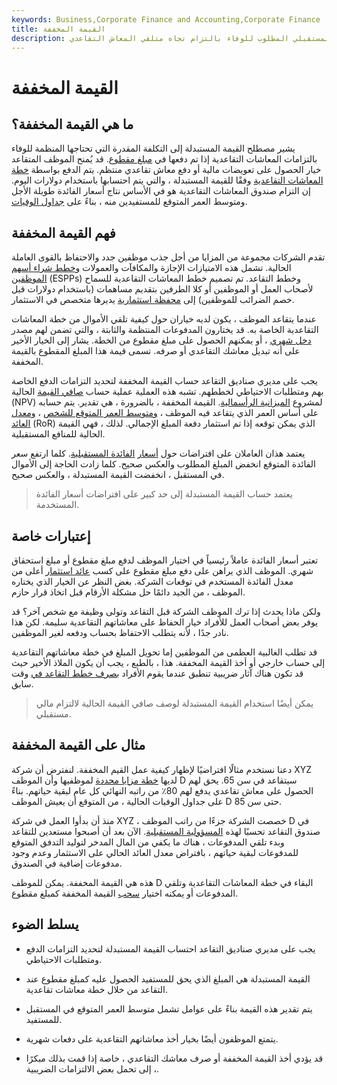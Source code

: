 ```yaml
---
keywords: Business,Corporate Finance and Accounting,Corporate Finance
title: القيمة المخففة
description: القيمة المخفَّضة هي تقدير ، بالدولار اليوم ، للمبلغ المستقبلي المطلوب للوفاء بالتزام تجاه متلقي المعاش التقاعدي.
---
```


# القيمة المخففة
## ما هي القيمة المخففة؟

يشير مصطلح القيمة المستبدلة إلى التكلفة المقدرة التي تحتاجها المنظمة للوفاء بالتزامات المعاشات التقاعدية إذا تم دفعها في [مبلغ مقطوع](/lump-sum-payment). قد يُمنح الموظف المتقاعد خيار الحصول على تعويضات مالية أو دفع معاش تقاعدي منتظم. يتم الدفع بواسطة [خطة المعاشات التقاعدية](/pensionplan) وفقًا للقيمة المستبدلة ، والتي يتم احتسابها باستخدام دولارات اليوم. إن التزام صندوق المعاشات التقاعدية هو في الأساس نتاج أسعار الفائدة طويلة الأجل ومتوسط العمر المتوقع للمستفيدين منه ، بناءً على [جداول الوفيات](/mortality-table).

## فهم القيمة المخففة

تقدم الشركات مجموعة من المزايا من أجل جذب موظفين جدد والاحتفاظ بالقوى العاملة الحالية. تشمل هذه الامتيازات الإجازة والمكافآت والعمولات [وخطط شراء أسهم الموظفين](/espp) (ESPPs) وخطط التقاعد. تم تصميم خطط المعاشات التقاعدية للسماح لأصحاب العمل أو الموظفين أو كلا الطرفين بتقديم مساهمات (باستخدام دولارات قبل خصم الضرائب للموظفين) إلى [محفظة استثمارية](/portfolio) يديرها متخصص في الاستثمار.

عندما يتقاعد الموظف ، يكون لديه خياران حول كيفية تلقي الأموال من خطة المعاشات التقاعدية الخاصة به. قد يختارون المدفوعات المنتظمة والثابتة ، والتي تضمن لهم مصدر [دخل شهري](/income) ، أو يمكنهم الحصول على مبلغ مقطوع من الخطة. يشار إلى الخيار الأخير على أنه تبديل معاشك التقاعدي أو صرفه. تسمى قيمة هذا المبلغ المقطوع بالقيمة المخففة.

يجب على مديري صناديق التقاعد حساب القيمة المخففة لتحديد التزامات الدفع الخاصة بهم ومتطلبات الاحتياطي لخططهم. تشبه هذه العملية عملية حساب [صافي القيمة](/npv) الحالية (NPV) لمشروع [الميزانية الرأسمالية](/capitalbudgeting). القيمة المخففة ، بالضرورة ، هي تقدير. يتم حسابه على أساس العمر الذي يتقاعد فيه الموظف ، [ومتوسط العمر المتوقع للشخص](/lifeexpectancy) ، [ومعدل العائد](/rateofreturn) (RoR) الذي يمكن توقعه إذا تم استثمار دفعة المبلغ الإجمالي. لذلك ، فهي القيمة الحالية للمنافع المستقبلية.

يعتمد هذان العاملان على افتراضات حول [أسعار](/interestrate) [الفائدة المستقبلية](/interestrate). كلما ارتفع سعر الفائدة المتوقع انخفض المبلغ المطلوب والعكس صحيح. كلما زادت الحاجة إلى الأموال في المستقبل ، انخفضت القيمة المستبدلة ، والعكس صحيح.

> يعتمد حساب القيمة المستبدلة إلى حد كبير على افتراضات أسعار الفائدة المستخدمة.

>

## إعتبارات خاصة

تعتبر أسعار الفائدة عاملاً رئيسياً في اختيار الموظف لدفع مبلغ مقطوع أو مبلغ استحقاق شهري. الموظف الذي يراهن على دفع مبلغ مقطوع على كسب [عائد استثمار](/return) أعلى من معدل الفائدة المستخدم في توقعات الشركة. بغض النظر عن الخيار الذي يختاره الموظف ، من الجيد دائمًا حل مشكلة الأرقام قبل اتخاذ قرار حازم.

ولكن ماذا يحدث إذا ترك الموظف الشركة قبل التقاعد وتولى وظيفة مع شخص آخر؟ قد يوفر بعض أصحاب العمل للأفراد خيار الحفاظ على معاشاتهم التقاعدية سليمة. لكن هذا نادر جدًا ، لأنه يتطلب الاحتفاظ بحساب ودفعه لغير الموظفين.

قد تطلب الغالبية العظمى من الموظفين إما تحويل المبلغ في خطة معاشاتهم التقاعدية إلى حساب خارجي أو أخذ القيمة المخففة. هذا ، بالطبع ، يجب أن يكون الملاذ الأخير حيث قد تكون هناك آثار ضريبية تنطبق عندما يقوم الأفراد [بصرف خطط التقاعد في](/retirement-planning) وقت سابق.

> يمكن أيضًا استخدام القيمة المستبدلة لوصف صافي القيمة الحالية لالتزام مالي مستقبلي.

>

## مثال على القيمة المخففة

دعنا نستخدم مثالًا افتراضيًا لإظهار كيفية عمل القيم المخففة. لنفترض أن شركة XYZ لديها [خطة مزايا محددة](/definedbenefitpensionplan) لموظفيها وأن الموظف D سيتقاعد في سن 65. يحق لهم الحصول على معاش تقاعدي يدفع لهم 80٪ من راتبه النهائي كل عام لبقية حياتهم. بناءً على جداول الوفيات الحالية ، من المتوقع أن يعيش الموظف D حتى سن 85.

منذ أن بدأوا العمل في شركة XYZ ، خصصت الشركة جزءًا من راتب الموظف D في صندوق التقاعد تحسبًا لهذه [المسؤولية المستقبلية](/liability). الآن بعد أن أصبحوا مستعدين للتقاعد وبدء تلقي المدفوعات ، هناك ما يكفي من المال المدخر لتوليد التدفق المتوقع للمدفوعات لبقية حياتهم ، بافتراض معدل العائد الحالي على الاستثمار وعدم وجود مدفوعات إضافية في الصندوق.

هذه هي القيمة المخففة. يمكن للموظف D البقاء في خطة المعاشات التقاعدية وتلقي المدفوعات أو يمكنه اختيار [سحب](/withdrawal) القيمة المخففة كمبلغ مقطوع.

## يسلط الضوء

- يجب على مديري صناديق التقاعد احتساب القيمة المستبدلة لتحديد التزامات الدفع ومتطلبات الاحتياطي.

- القيمة المستبدلة هي المبلغ الذي يحق للمستفيد الحصول عليه كمبلغ مقطوع عند التقاعد من خلال خطة معاشات تقاعدية.

- يتم تقدير هذه القيمة بناءً على عوامل تشمل متوسط العمر المتوقع في المستقبل للمستفيد.

- يتمتع الموظفون أيضًا بخيار أخذ معاشاتهم التقاعدية على دفعات شهرية.

- قد يؤدي أخذ القيمة المخففة أو صرف معاشك التقاعدي ، خاصة إذا قمت بذلك مبكرًا ، إلى تحمل بعض الالتزامات الضريبية.

